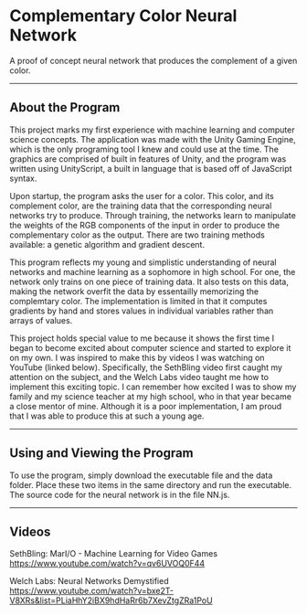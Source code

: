 # Complementary Color Neural Network

A proof of concept neural network that produces the complement of a given color.

------------------------------------------------------------------------------------------------------------------------------------------

## About the Program

   This project marks my first experience with machine learning and computer science concepts.  The application was made with the Unity Gaming Engine, which is the only programing tool I knew and could use at the time.  The graphics are comprised of built in features of Unity, and the program was written using UnityScript, a built in language that is based off of JavaScript syntax.
   
   Upon startup, the program asks the user for a color.  This color, and its complement color, are the training data that the corresponding neural networks try to produce.  Through training, the networks learn to manipulate the weights of the RGB components of the input in order to produce the complementary color as the output.  There are two training methods available: a genetic algorithm and gradient descent.  
   
   This program reflects my young and simplistic understanding of neural networks and machine learning as a sophomore in high school.  For one, the network only trains on one piece of training data.  It also tests on this data, making the network overfit the data by essentailly memorizing the complemtary color.  The implementation is limited in that it computes gradients by hand and stores values in individual variables rather than arrays of values.
   
   This project holds special value to me because it shows the first time I began to become excited about computer science and started to explore it on my own.  I was inspired to make this by videos I was watching on YouTube (linked below).  Specifically, the SethBling video first caught my attention on the subject, and the Welch Labs video taught me how to implement this exciting topic.  I can remember how excited I was to show my family and my science teacher at my high school, who in that year became a close mentor of mine.  Although it is a poor implementation, I am proud that I was able to produce this at such a young age.
   
------------------------------------------------------------------------------------------------------------------------------------------

## Using and Viewing the Program

   To use the program, simply download the executable file and the data folder.  Place these two items in the same directory and run the executable.  The source code for the neural network is in the file NN.js.

------------------------------------------------------------------------------------------------------------------------------------------

## Videos

SethBling: MarI/O - Machine Learning for Video Games
https://www.youtube.com/watch?v=qv6UVOQ0F44

Welch Labs: Neural Networks Demystified
https://www.youtube.com/watch?v=bxe2T-V8XRs&list=PLiaHhY2iBX9hdHaRr6b7XevZtgZRa1PoU
